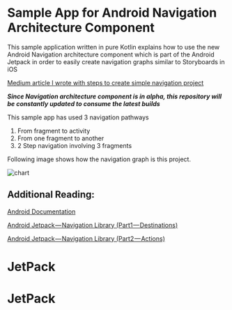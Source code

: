 # Sample App for Android Navigation Architecture Component

This sample application written in pure Kotlin explains how to use the new Android Navigation architecture component which is part of the Android Jetpack in order to easily create navigation graphs similar to Storyboards in iOS

[Medium article I wrote with steps to create simple navigation project](https://medium.com/@prasannajeet/using-the-navigation-architecture-component-in-android-jetpack-kotlin-48d4167ec9e5)

_**Since Navigation architecture component is in alpha, this repository will be constantly updated to consume the latest builds**_

This sample app has used 3 navigation pathways
1. From fragment to activity
2. From one fragment to another
3. 2 Step navigation involving 3 fragments

Following image shows how the navigation graph is this project. 

![chart](https://raw.githubusercontent.com/prasannajeet/android-navigation-example/master/chart.png)


## Additional Reading:

[Android Documentation](https://developer.android.com/topic/libraries/architecture/navigation/navigation-implementing#kotlin)

[Android Jetpack — Navigation Library (Part1 — Destinations)](https://medium.com/@Botz/android-architecture-components-navigation-aedee96b0c46)

[Android Jetpack — Navigation Library (Part2 — Actions)](https://medium.com/@Botz/android-jetpack-navigation-library-part2-actions-a4f706c971ac)
# JetPack
# JetPack
